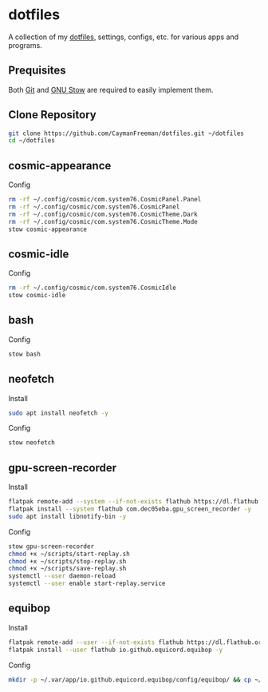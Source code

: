# dotfiles
A collection of my [dotfiles](https://en.wiktionary.org/wiki/dotfile), settings, configs, etc. for various apps and programs.

## Prequisites
Both [Git](https://git-scm.com/) and [GNU Stow](https://www.gnu.org/software/stow/) are required to easily implement them.

## Clone Repository
```bash
git clone https://github.com/CaymanFreeman/dotfiles.git ~/dotfiles
cd ~/dotfiles
```

## cosmic-appearance
Config
```bash
rm -rf ~/.config/cosmic/com.system76.CosmicPanel.Panel
rm -rf ~/.config/cosmic/com.system76.CosmicPanel
rm -rf ~/.config/cosmic/com.system76.CosmicTheme.Dark
rm -rf ~/.config/cosmic/com.system76.CosmicTheme.Mode
stow cosmic-appearance
```

## cosmic-idle
Config
```bash
rm -rf ~/.config/cosmic/com.system76.CosmicIdle
stow cosmic-idle
```

## bash
Config
```bash
stow bash
```

## neofetch
Install
```bash
sudo apt install neofetch -y
```

Config
```bash
stow neofetch
```

## gpu-screen-recorder
Install
```bash
flatpak remote-add --system --if-not-exists flathub https://dl.flathub.org/repo/flathub.flatpakrepo
flatpak install --system flathub com.dec05eba.gpu_screen_recorder -y
sudo apt install libnotify-bin -y
```

Config
```bash
stow gpu-screen-recorder
chmod +x ~/scripts/start-replay.sh
chmod +x ~/scripts/stop-replay.sh
chmod +x ~/scripts/save-replay.sh
systemctl --user daemon-reload
systemctl --user enable start-replay.service
```

## equibop
Install
```bash
flatpak remote-add --user --if-not-exists flathub https://dl.flathub.org/repo/flathub.flatpakrepo
flatpak install --user flathub io.github.equicord.equibop -y
```

Config
```bash
mkdir -p ~/.var/app/io.github.equicord.equibop/config/equibop/ && cp ~/dotfiles/equibop/.var/app/io.github.equicord.equibop/config/equibop/settings/settings.json ~/.var/app/io.github.equicord.equibop/config/equibop/settings
```